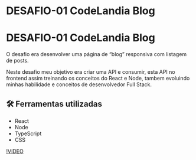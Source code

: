 # DESAFIO-01 CodeLandia Blog
# DESAFIO-01 CodeLandia Blog

O desafio era desenvolver uma página de “blog” responsiva com listagem de posts.


Neste desafio meu objetivo era criar uma API e consumir, esta API no frontend assim treinando os conceitos do React e Node, tambem evoluindo minhas habilidade e conceitos de desenvolvedor Full Stack.

## 🛠️ Ferramentas utilizadas

 - React
 - Node
 - TypeScript
 - CSS


[!VIDEO](https://drive.google.com/file/d/1vjj_qDq6WkwWkPWEK5IMTkGr-qKHWjdh/view?usp=sharing)
